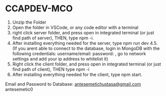 # CCAPDEV-MCO



1. Unzip the Folder
2. Open the folder in VSCode, or any code editor with a terminal
3. right click server folder, and press open in integrated terminal (or just find path of server), THEN, type npm -i.
4. After installing everything needed for the server, type npm run dev
4.5. (If you arent able to connect to the database, login in MongoDB with the following credentials: username/email: password: , go to network settings and add your ip address to whitelist it)
5. Right click the client folder, and press open in integrated terminal (or just find path of client), THEN type npm -i
6. After installing everything needed for the client, type npm start.




Email and Password to Database:
antesemetichustasa@gmail.com
antesemetic0